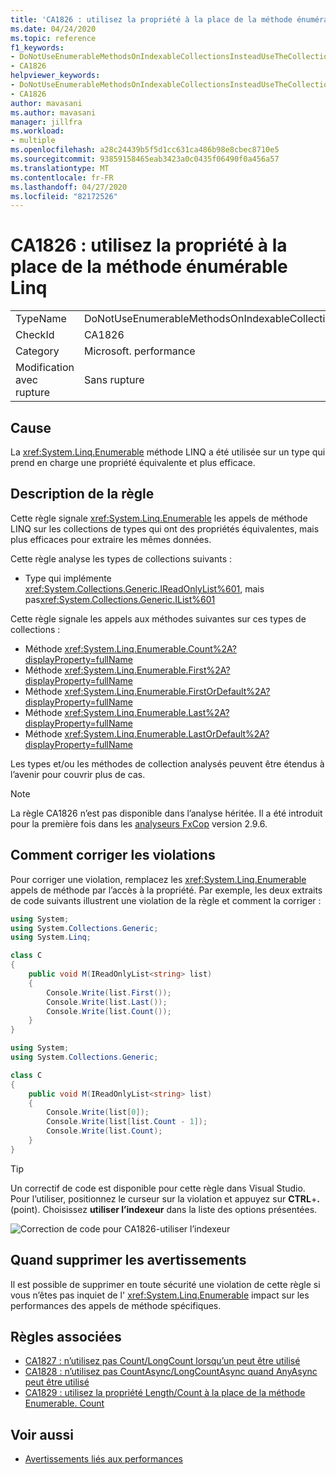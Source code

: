 ```yaml
---
title: 'CA1826 : utilisez la propriété à la place de la méthode énumérable Linq'
ms.date: 04/24/2020
ms.topic: reference
f1_keywords:
- DoNotUseEnumerableMethodsOnIndexableCollectionsInsteadUseTheCollectionDirectlyAnalyzer
- CA1826
helpviewer_keywords:
- DoNotUseEnumerableMethodsOnIndexableCollectionsInsteadUseTheCollectionDirectlyAnalyzer
- CA1826
author: mavasani
ms.author: mavasani
manager: jillfra
ms.workload:
- multiple
ms.openlocfilehash: a28c24439b5f5d1cc631ca486b98e8cbec8710e5
ms.sourcegitcommit: 93859158465eab3423a0c0435f06490f0a456a57
ms.translationtype: MT
ms.contentlocale: fr-FR
ms.lasthandoff: 04/27/2020
ms.locfileid: "82172526"
---
```

# <a name="ca1826-use-property-instead-of-linq-enumerable-method"></a>CA1826 : utilisez la propriété à la place de la méthode énumérable Linq

|||
|-|-|
|TypeName|DoNotUseEnumerableMethodsOnIndexableCollectionsInsteadUseTheCollectionDirectlyAnalyzer|
|CheckId|CA1826|
|Category|Microsoft. performance|
|Modification avec rupture|Sans rupture|

## <a name="cause"></a>Cause

La <xref:System.Linq.Enumerable> méthode LINQ a été utilisée sur un type qui prend en charge une propriété équivalente et plus efficace.

## <a name="rule-description"></a>Description de la règle

Cette règle signale <xref:System.Linq.Enumerable> les appels de méthode LINQ sur les collections de types qui ont des propriétés équivalentes, mais plus efficaces pour extraire les mêmes données.

Cette règle analyse les types de collections suivants :

- Type qui implémente <xref:System.Collections.Generic.IReadOnlyList%601>, mais pas<xref:System.Collections.Generic.IList%601>

Cette règle signale les appels aux méthodes suivantes sur ces types de collections :

- Méthode <xref:System.Linq.Enumerable.Count%2A?displayProperty=fullName>
- Méthode <xref:System.Linq.Enumerable.First%2A?displayProperty=fullName>
- Méthode <xref:System.Linq.Enumerable.FirstOrDefault%2A?displayProperty=fullName>
- Méthode <xref:System.Linq.Enumerable.Last%2A?displayProperty=fullName>
- Méthode <xref:System.Linq.Enumerable.LastOrDefault%2A?displayProperty=fullName>

Les types et/ou les méthodes de collection analysés peuvent être étendus à l’avenir pour couvrir plus de cas.

> [!NOTE]
> La règle CA1826 n’est pas disponible dans l’analyse héritée. Il a été introduit pour la première fois dans les [analyseurs FxCop](https://www.nuget.org/packages/Microsoft.CodeAnalysis.FxCopAnalyzers) version 2.9.6.

## <a name="how-to-fix-violations"></a>Comment corriger les violations

Pour corriger une violation, remplacez les <xref:System.Linq.Enumerable> appels de méthode par l’accès à la propriété. Par exemple, les deux extraits de code suivants illustrent une violation de la règle et comment la corriger :

```csharp
using System;
using System.Collections.Generic;
using System.Linq;

class C
{
    public void M(IReadOnlyList<string> list)
    {
        Console.Write(list.First());
        Console.Write(list.Last());
        Console.Write(list.Count());
    }
}
```


```csharp
using System;
using System.Collections.Generic;

class C
{
    public void M(IReadOnlyList<string> list)
    {
        Console.Write(list[0]);
        Console.Write(list[list.Count - 1]);
        Console.Write(list.Count);
    }
}
```

> [!TIP]
> Un correctif de code est disponible pour cette règle dans Visual Studio. Pour l’utiliser, positionnez le curseur sur la violation et appuyez sur **CTRL**+**.** (point). Choisissez **utiliser l’indexeur** dans la liste des options présentées.
>
> ![Correction de code pour CA1826-utiliser l’indexeur](media/ca1826-codefix.png)

## <a name="when-to-suppress-warnings"></a>Quand supprimer les avertissements

Il est possible de supprimer en toute sécurité une violation de cette règle si vous n’êtes pas inquiet de l' <xref:System.Linq.Enumerable> impact sur les performances des appels de méthode spécifiques.

## <a name="related-rules"></a>Règles associées

- [CA1827 : n’utilisez pas Count/LongCount lorsqu’un peut être utilisé](ca1827.md)
- [CA1828 : n’utilisez pas CountAsync/LongCountAsync quand AnyAsync peut être utilisé](ca1828.md)
- [CA1829 : utilisez la propriété Length/Count à la place de la méthode Enumerable. Count](ca1829.md)

## <a name="see-also"></a>Voir aussi

- [Avertissements liés aux performances](../code-quality/performance-warnings.md)
